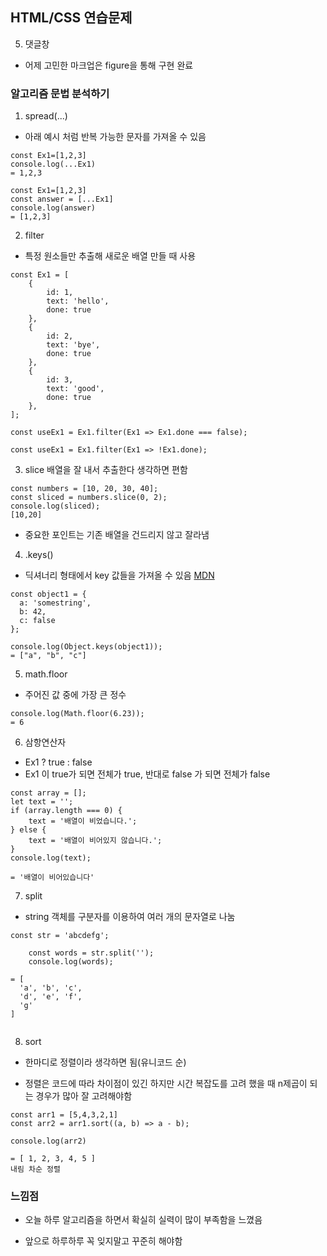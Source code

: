 ## HTML/CSS 연습문제

5. 댓글창

- 어제 고민한 마크업은 figure을 통해 구현 완료

### 알고리즘 문법 분석하기

1. spread(...)

- 아래 예시 처럼 반복 가능한 문자를 가져올 수 있음

```
const Ex1=[1,2,3]
console.log(...Ex1)
= 1,2,3

const Ex1=[1,2,3]
const answer = [...Ex1]
console.log(answer)
= [1,2,3]

```

2. filter

- 특정 원소들만 추출해 새로운 배열 만들 때 사용

```
const Ex1 = [
    {
        id: 1,
        text: 'hello',
        done: true
    },
    {
        id: 2,
        text: 'bye',
        done: true
    },
    {
        id: 3,
        text: 'good',
        done: true
    },
];

const useEx1 = Ex1.filter(Ex1 => Ex1.done === false);

const useEx1 = Ex1.filter(Ex1 => !Ex1.done);

```

3. slice
   배열을 잘 내서 추출한다 생각하면 편함

```
const numbers = [10, 20, 30, 40];
const sliced = numbers.slice(0, 2);
console.log(sliced);
[10,20]

```

- 중요한 포인트는 기존 배열을 건드리지 않고 잘라냄

4. .keys()

- 딕셔너리 형태에서 key 값들을 가져올 수 있음
  [MDN](https://developer.mozilla.org/ko/docs/Web/JavaScript/Reference/Global_Objects/Object/keys)

```
const object1 = {
  a: 'somestring',
  b: 42,
  c: false
};

console.log(Object.keys(object1));
= ["a", "b", "c"]

```

5. math.floor

- 주어진 값 중에 가장 큰 정수

```
console.log(Math.floor(6.23));
= 6

```

6. 삼항연산자

- Ex1 ? true : false
- Ex1 이 true가 되면 전체가 true, 반대로 false 가 되면 전체가 false

```
const array = [];
let text = '';
if (array.length === 0) {
    text = '배열이 비었습니다.';
} else {
    text = '배열이 비어있지 않습니다.';
}
console.log(text);

= '배열이 비어있습니다'
```

7. split

- string 객체를 구분자를 이용하여 여러 개의 문자열로 나눔

```
const str = 'abcdefg';

    const words = str.split('');
    console.log(words);

= [
  'a', 'b', 'c',
  'd', 'e', 'f',
  'g'
]


```

8. sort

- 한마디로 정렬이라 생각하면 됨(유니코드 순)

- 정렬은 코드에 따라 차이점이 있긴 하지만 시간 복잡도를 고려 했을 때 n제곱이 되는 경우가 많아 잘 고려해야함

```
const arr1 = [5,4,3,2,1]
const arr2 = arr1.sort((a, b) => a - b);

console.log(arr2)

= [ 1, 2, 3, 4, 5 ]
내림 차순 정렬
```

### 느낌점

- 오늘 하루 알고리즘을 하면서 확실히 실력이 많이 부족함을 느꼈음

- 앞으로 하루하루 꼭 잊지말고 꾸준히 해야함

